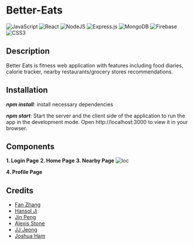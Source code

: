 # Better-Eats


![JavaScript](https://img.shields.io/badge/javascript-%23323330.svg?style=for-the-badge&logo=javascript&logoColor=%23F7DF1E) ![React](https://img.shields.io/badge/react-%2320232a.svg?style=for-the-badge&logo=react&logoColor=%2361DAFB) ![NodeJS](https://img.shields.io/badge/node.js-6DA55F?style=for-the-badge&logo=node.js&logoColor=white)  ![Express.js](https://img.shields.io/badge/express.js-%23404d59.svg?style=for-the-badge&logo=express&logoColor=%2361DAFB) ![MongoDB](https://img.shields.io/badge/MongoDB-%234ea94b.svg?style=for-the-badge&logo=mongodb&logoColor=white) ![Firebase](https://img.shields.io/badge/Firebase-039BE5?style=for-the-badge&logo=Firebase&logoColor=white) ![CSS3](https://img.shields.io/badge/css3-%231572B6.svg?style=for-the-badge&logo=css3&logoColor=white)

## **Description**

Better Eats is fitness web application with features including food diaries, calorie tracker, nearby restaurants/grocery stores recommendations. 

## **Installation**
**_npm install_**: install necessary dependencies

**_npm start_**: Start the server and the client side of the application to run the app in the development mode. Open http://localhost:3000 to view it in your browser.

## **Components**
**1. Login Page**
**2. Home Page**
**3. Nearby Page**
![loc](https://user-images.githubusercontent.com/26387488/181620451-d98ff0a5-ae4e-4bde-be84-98e335371104.gif)

**4. Profile Page**

## **Credits**
- [Fan Zhang](https://github.com/AliciaFZhang)
- [Hansol Ji](https://github.com/ji1hansol)
- [Jin Peng](https://github.com/jinp1031)
- [Alexis Stone](https://github.com/alexislcstone)
- [JJ Jeong](https://github.com/pqqrpr)
- [Joshua Ham](https://github.com/joshuaju12)
